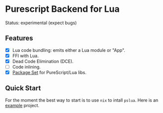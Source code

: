 # Purescript Backend for Lua

Status: experimental (expect bugs)

## Features

- [x] Lua code bundling: emits either a Lua module or "App".
- [X] FFI with Lua.
- [x] Dead Code Elimination (DCE).
- [ ] Code inlining.
- [x] [Package Set](https://github.com/Unisay/purescript-lua-package-sets) for PureScript/Lua libs.

## Quick Start

For the moment the best way to start is to use `nix` to intall `pslua`. 
Here is an [example](https://github.com/Unisay/purescript-lua-example) project.
